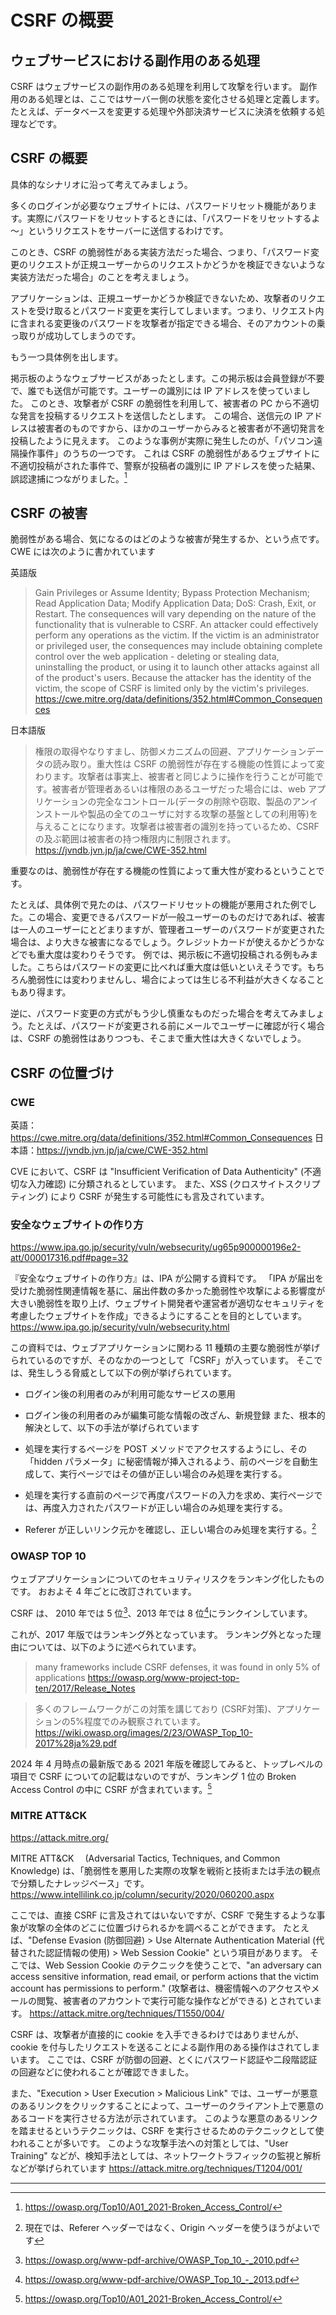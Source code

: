 # CSRF の概要
## ウェブサービスにおける副作用のある処理
CSRF はウェブサービスの副作用のある処理を利用して攻撃を行います。
副作用のある処理とは、ここではサーバー側の状態を変化させる処理と定義します。
たとえば、データベースを変更する処理や外部決済サービスに決済を依頼する処理などです。


## CSRF の概要
具体的なシナリオに沿って考えてみましょう。

多くのログインが必要なウェブサイトには、パスワードリセット機能があります。実際にパスワードをリセットするときには、「パスワードをリセットするよ～」というリクエストをサーバーに送信するわけです。

このとき、CSRF の脆弱性がある実装方法だった場合、つまり、「パスワード変更のリクエストが正規ユーザーからのリクエストかどうかを検証できないような実装方法だった場合」のことを考えましょう。

アプリケーションは、正規ユーザーかどうか検証できないため、攻撃者のリクエストを受け取るとパスワード変更を実行してしまいます。つまり、リクエスト内に含まれる変更後のパスワードを攻撃者が指定できる場合、そのアカウントの乗っ取りが成功してしまうのです。

もう一つ具体例を出します。

掲示板のようなウェブサービスがあったとします。この掲示板は会員登録が不要で、誰でも送信が可能です。ユーザーの識別には IP アドレスを使っていました。
このとき、攻撃者が CSRF の脆弱性を利用して、被害者の PC から不適切な発言を投稿するリクエストを送信したとします。
この場合、送信元の IP アドレスは被害者のものですから、ほかのユーザーからみると被害者が不適切発言を投稿したように見えます。
このような事例が実際に発生したのが、「パソコン遠隔操作事件」のうちの一つです。
これは CSRF の脆弱性があるウェブサイトに不適切投稿がされた事件で、警察が投稿者の識別に IP アドレスを使った結果、誤認逮捕につながりました。[^4]


## CSRF の被害

脆弱性がある場合、気になるのはどのような被害が発生するか、という点です。
CWE には次のように書かれています

英語版

> Gain Privileges or Assume Identity; Bypass Protection Mechanism; Read Application Data; Modify Application Data; DoS: Crash, Exit, or Restart.
> The consequences will vary depending on the nature of the functionality that is vulnerable to CSRF. An attacker could effectively perform any operations as the victim. If the victim is an administrator or privileged user, the consequences may include obtaining complete control over the web application - deleting or stealing data, uninstalling the product, or using it to launch other attacks against all of the product's users. Because the attacker has the identity of the victim, the scope of CSRF is limited only by the victim's privileges.
> https://cwe.mitre.org/data/definitions/352.html#Common_Consequences

日本語版

> 権限の取得やなりすまし、防御メカニズムの回避、アプリケーションデータの読み取り。重大性は CSRF の脆弱性が存在する機能の性質によって変わります。攻撃者は事実上、被害者と同じように操作を行うことが可能です。被害者が管理者あるいは権限のあるユーザだった場合には、web アプリケーションの完全なコントロール(データの削除や窃取、製品のアンインストールや製品の全てのユーザに対する攻撃の基盤としての利用等)を与えることになります。攻撃者は被害者の識別を持っているため、CSRF の及ぶ範囲は被害者の持つ権限内に制限されます。
> https://jvndb.jvn.jp/ja/cwe/CWE-352.html

重要なのは、脆弱性が存在する機能の性質によって重大性が変わるということです。

たとえば、具体例で見たのは、パスワードリセットの機能が悪用された例でした。この場合、変更できるパスワードが一般ユーザーのものだけであれば、被害は一人のユーザーにとどまりますが、管理者ユーザーのパスワードが変更された場合は、より大きな被害になるでしょう。クレジットカードが使えるかどうかなどでも重大度は変わりそうです。
例では、掲示板に不適切投稿される例もみました。こちらはパスワードの変更に比べれば重大度は低いといえそうです。もちろん脆弱性には変わりませんし、場合によっては生じる不利益が大きくなることもあり得ます。

逆に、パスワード変更の方式がもう少し慎重なものだった場合を考えてみましょう。たとえば、パスワードが変更される前にメールでユーザーに確認が行く場合は、CSRF の脆弱性はありつつも、そこまで重大性は大きくないでしょう。

## CSRF の位置づけ
### CWE
英語：https://cwe.mitre.org/data/definitions/352.html#Common_Consequences
日本語：https://jvndb.jvn.jp/ja/cwe/CWE-352.html

CVE において、CSRF は "Insufficient Verification of Data Authenticity" (不適切な入力確認) に分類されるとしています。
また、XSS (クロスサイトスクリプティング) により CSRF が発生する可能性にも言及されています。


### 安全なウェブサイトの作り方
https://www.ipa.go.jp/security/vuln/websecurity/ug65p900000196e2-att/000017316.pdf#page=32

『安全なウェブサイトの作り方』は、IPA が公開する資料です。
「IPA が届出を受けた脆弱性関連情報を基に、届出件数の多かった脆弱性や攻撃による影響度が大きい脆弱性を取り上げ、ウェブサイト開発者や運営者が適切なセキュリティを考慮したウェブサイトを作成」できるようにすることを目的としています。
https://www.ipa.go.jp/security/vuln/websecurity.html

この資料では、ウェブアプリケーションに関わる 11 種類の主要な脆弱性が挙げられているのですが、そのなかの一つとして「CSRF」が入っています。
そこでは、発生しうる脅威として以下の例が挙げられています。

- ログイン後の利用者のみが利用可能なサービスの悪用
- ログイン後の利用者のみが編集可能な情報の改ざん、新規登録
また、根本的解決として、以下の手法が挙げられています

- 処理を実行するページを POST メソッドでアクセスするようにし、その「hidden パラメータ」に秘密情報が挿入されるよう、前のページを自動生成して、実行ページではその値が正しい場合のみ処理を実行する。
- 処理を実行する直前のページで再度パスワードの入力を求め、実行ページでは、再度入力されたパスワードが正しい場合のみ処理を実行する。
- Referer が正しいリンク元かを確認し、正しい場合のみ処理を実行する。[^1]

### OWASP TOP 10
ウェブアプリケーションについてのセキュリティリスクをランキング化したものです。
おおよそ 4 年ごとに改訂されています。

CSRF は、 2010 年では 5 位[^2]、2013 年では 8 位[^3]にランクインしています。


これが、2017 年版ではランキング外となっています。
ランキング外となった理由については、以下のように述べられています。
> many frameworks include CSRF defenses, it was found in only 5% of applications
> https://owasp.org/www-project-top-ten/2017/Release_Notes


> 多くのフレームワークがこの対策を講じており (CSRF対策)、アプリケーションの5%程度でのみ観察されています。
> https://wiki.owasp.org/images/2/23/OWASP_Top_10-2017%28ja%29.pdf

2024 年 4 月時点の最新版である 2021 年版を確認してみると、トップレベルの項目で CSRF についての記載はないのですが、ランキング 1 位の Broken Access Control の中に CSRF が含まれています。[^4]
[^4]: https://owasp.org/Top10/A01_2021-Broken_Access_Control/

### MITRE ATT&CK
https://attack.mitre.org/

MITRE ATT&CK 　(Adversarial Tactics, Techniques, and Common Knowledge) は、「脆弱性を悪用した実際の攻撃を戦術と技術または手法の観点で分類したナレッジベース」です。
https://www.intellilink.co.jp/column/security/2020/060200.aspx

ここでは、直接 CSRF に言及されてはいないですが、CSRF で発生するような事象が攻撃の全体のどこに位置づけられるかを調べることができます。
たとえば、"Defense Evasion (防御回避) > Use Alternate Authentication Material (代替された認証情報の使用) > Web Session Cookie" という項目があります。
そこでは、Web Session Cookie のテクニックを使うことで、"an adversary can access sensitive information, read email, or perform actions that the victim account has permissions to perform." (攻撃者は、機密情報へのアクセスやメールの閲覧、被害者のアカウントで実行可能な操作などができる) とされています。
https://attack.mitre.org/techniques/T1550/004/

CSRF は、攻撃者が直接的に cookie を入手できるわけではありませんが、cookie を付与したリクエストを送ることによる副作用のある操作はされてしまいます。
ここでは、CSRF が防御の回避、とくにパスワード認証や二段階認証の回避などに使われることが確認できました。

また、"Execution > User Execution > Malicious Link" では、ユーザーが悪意のあるリンクをクリックすることによって、ユーザーのクライアント上で悪意のあるコードを実行させる方法が示されています。
このような悪意のあるリンクを踏ませるというテクニックは、CSRF を実行させるためのテクニックとして使われることが多いです。
このような攻撃手法への対策としては、"User Training" などが、検知手法としては、ネットワークトラフィックの監視と解析などが挙げられています
https://attack.mitre.org/techniques/T1204/001/


---


[^1]: 現在では、Referer ヘッダーではなく、Origin ヘッダーを使うほうがよいです
[^2]: https://owasp.org/www-pdf-archive/OWASP_Top_10_-_2010.pdf
[^3]: https://owasp.org/www-pdf-archive/OWASP_Top_10_-_2013.pdf
[^4]: https://takagi-hiromitsu.jp/misc/misidentification2012/kanagawa.pdf
